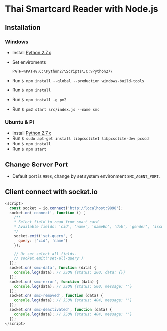 # Thai Smartcard Reader with Node.js

## Installation

### Windows

- Install [Python 2.7.x](https://www.python.org/downloads/)
- Set enviroments

  ```text
  PATH=%PATH%;C:\Python27\Scripts\;C:\Python27\
  ```

- Run `$ npm install --global --production windows-build-tools`
- Run `$ npm install`
- Run `$ npm install -g pm2`
- Run `$ pm2 start src/index.js --name smc`

### Ubuntu & Pi

- Install [Python 2.7.x](https://www.python.org/downloads/)
- Run `$ sudo apt-get install libpcsclite1 libpcsclite-dev pcscd`
- Run `$ npm install`
- Run `$ npm start`

## Change Server Port

- Default port is `9898`, change by set system environment `SMC_AGENT_PORT`.

## Client connect with socket.io

```javascript
<script>
  const socket = io.connect('http://localhost:9898');
  socket.on('connect', function () {
    /**
    * Select field to read from smart card
    * Available fields: 'cid', 'name', 'nameEn', 'dob', 'gender', 'issuer', 'issueDate', 'expireDate', 'address', 'photo', 'nhso'
    */
    socket.emit('set-query', {
      query: ['cid', 'name']
    });

    // Or set select all fields.
    // socket.emit('set-all-query');
  });
  socket.on('smc-data', function (data) {
    console.log(data); // JSON {status: 200, data: {}}
  });
  socket.on('smc-error', function (data) {
    console.log(data); // JSON {status: 500, message: ''}
  });
  socket.on('smc-removed', function (data) {
    console.log(data); // JSON {status: 404, message: ''}
  });
  socket.on('smc-deactivated', function (data) {
    console.log(data); // JSON {status: 404, message: ''}
  });
</script>
```
